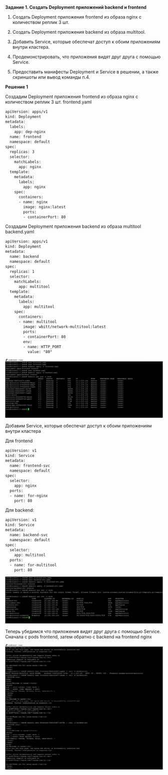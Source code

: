 **Задание 1. Создать Deployment приложений backend и frontend**

1. Создать Deployment приложения frontend из образа nginx с количеством реплик 3 шт.

2. Создать Deployment приложения backend из образа multitool.

3. Добавить Service, которые обеспечат доступ к обоим приложениям внутри кластера.

4. Продемонстрировать, что приложения видят друг друга с помощью Service.

5. Предоставить манифесты Deployment и Service в решении, а также скриншоты или вывод команды п.4.


**Решение 1**


Создадим Deployment приложения frontend из образа nginx с количеством реплик 3 шт. frontend.yaml

```
apiVersion: apps/v1
kind: Deployment
metadata:
  labels:
    app: dep-nginx
  name: frontend
  namespace: default
spec:
  replicas: 3
  selector:
    matchLabels:
      app: nginx
  template:
    metadata:
      labels:
        app: nginx
    spec:
      containers:
      - name: nginx
        image: nginx:latest
        ports:
        - containerPort: 80
```

Создадим Deployment приложения backend из образа multitool backend.yaml

```
apiVersion: apps/v1
kind: Deployment
metadata:
  name: backend
  namespace: default
spec:
  replicas: 1
  selector:
    matchLabels:
      app: multitool
  template:
    metadata:
      labels:
        app: multitool
    spec:
      containers:
      - name: multitool
        image: wbitt/network-multitool:latest
        ports:
        - containerPort: 80
        env:
        - name: HTTP_PORT
          value: "80"
```

![Image alt](https://github.com/mezhibo/kubernetes5/blob/c5e088a7c8fe5c8cc390368aa65107764da93cf0/img/1.jpg)


Добавим Service, которые обеспечат доступ к обоим приложениям внутри кластера

Для frontend

```
apiVersion: v1
kind: Service
metadata:
  name: frontend-svc
  namespace: default
spec:
  selector:
    app: nginx
  ports:
  - name: for-nginx
    port: 80
```


Для backend:

```
apiVersion: v1
kind: Service
metadata:
  name: backend-svc
  namespace: default
spec:
  selector:
    app: multitool
  ports:
  - name: for-multitool
    port: 80
```

![Image alt](https://github.com/mezhibo/kubernetes5/blob/c5e088a7c8fe5c8cc390368aa65107764da93cf0/img/2.jpg)


Теперь убедимся что приложения видят друг друга с помощью Service. Сначала с pods frontend, затем обратно с backend на frontend nginx


![Image alt](https://github.com/mezhibo/kubernetes5/blob/c5e088a7c8fe5c8cc390368aa65107764da93cf0/img/3.jpg)

